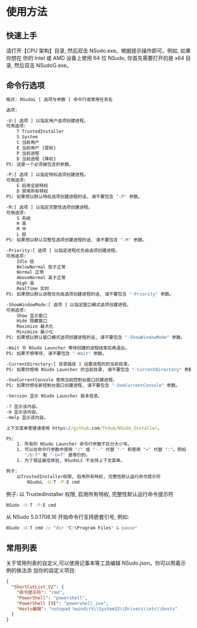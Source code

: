 ﻿# 使用方法

## 快速上手

请打开【CPU 架构】目录, 然后双击 NSudo.exe。根据提示操作即可。例如, 如果你想在
你的 Intel 或 AMD 设备上使用 64 位 NSudo, 你首先需要打开的是 x64 目录, 然后双击
NSudoG.exe。

## 命令行选项

``` cmd
格式: NSudoL [ 选项与参数 ] 命令行或常用任务名

选项:

-U:[ 选项 ] 以指定用户选项创建进程。
可用选项:
    T TrustedInstaller
    S System
    C 当前用户
    E 当前用户 (提权)
    P 当前进程
    D 当前进程 (降权)
PS: 这是一个必须被包含的参数。

-P:[ 选项 ] 以指定特权选项创建进程。
可用选项:
    E 启用全部特权
    D 禁用所有特权
PS: 如果想以默认特权选项创建进程的话, 请不要包含 "-P" 参数。

-M:[ 选项 ] 以指定完整性选项创建进程。
可用选项:
    S 系统
    H 高
    M 中
    L 低
PS: 如果想以默认完整性选项创建进程的话, 请不要包含 "-M" 参数。

-Priority:[ 选项 ] 以指定进程优先级选项创建进程。
可用选项:
    Idle 低
    BelowNormal 低于正常
    Normal 正常
    AboveNormal 高于正常
    High 高
    RealTime 实时
PS: 如果想以默认进程优先级选项创建进程的话, 请不要包含 "-Priority" 参数。

-ShowWindowMode:[ 选项 ] 以指定窗口模式选项创建进程。
可用选项:
    Show 显示窗口
    Hide 隐藏窗口
    Maximize 最大化
    Minimize 最小化
PS: 如果想以默认窗口模式选项创建进程的话, 请不要包含 "-ShowWindowMode" 参数。

-Wait 令 NSudo Launcher 等待创建的进程结束后再退出。
PS: 如果不想等待, 请不要包含 "-Wait" 参数。

-CurrentDirectory:[ 目录路径 ] 设置进程的的当前目录。
PS: 如果你想用 NSudo Launcher 的当前目录, 请不要包含 "-CurrentDirectory" 参数。

-UseCurrentConsole 使用当前控制台窗口创建进程。
PS: 如果你想在新控制台窗口创建进程, 请不要包含 "-UseCurrentConsole" 参数。

-Version 显示 NSudo Launcher 版本信息。

-? 显示该内容。
-H 显示该内容。
-Help 显示该内容。

上下文菜单管理请使用 https://github.com/Thdub/NSudo_Installer。

PS:
    1. 所有的 NSudo Launcher 命令行参数不区分大小写。
    1. 可以在命令行参数中使用 "/" 或 "--" 代替 "-" 和使用 "=" 代替 ":"。例如
       "/U:T" 和 "-U=T" 是等价的。
    1. 为了保证最佳体验, NSudoLC 不支持上下文菜单。

例子:
    以TrustedInstaller权限, 启用所有特权, 完整性默认运行命令提示符
        NSudoL -U:T -P:E cmd
```

例子: 以 TrustedInstaller 权限, 启用所有特权, 完整性默认运行命令提示符

``` cmd
NSudo -U:T -P:E cmd
```

从 NSudo 5.0.1708.16 开始命令行支持嵌套引号, 例如:

``` cmd
NSudo -U:T cmd /c "dir "C:\Program Files" & pause"
```

## 常用列表

关于常用列表的自定义,可以使用记事本等工具编辑 NSudo.json。你可以照着示例的做法添
加你的自定义项目:

```json
{
  "ShortCutList_V2": {
    "命令提示符": "cmd",
    "PowerShell": "powershell",
    "PowerShell ISE": "powershell_ise",
    "Hosts编辑": "notepad %windir%\\System32\\Drivers\\etc\\hosts"
  }
}
```
